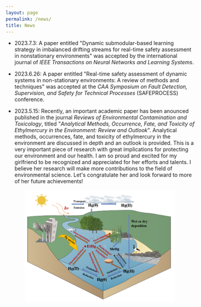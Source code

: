```yaml
---
layout: page
permalink: /news/
title: News
---
```



- 2023.7.3: A paper entitled "Dynamic submodular-based learning strategy in imbalanced drifting streams for real-time safety assessment in nonstationary environments" was accepted by the international journal of *IEEE Transactions on Neural Networks and Learning Systems*.


- 2023.6.26: A paper entitled "Real-time safety assessment of dynamic systems in non-stationary environments: A review of methods and techniques" was accepted at the *CAA Symposium on Fault Detection, Supervision, and Safety for Technical Processes* (SAFEPROCESS) conference.


- 2023.5.15: Recently, an important academic paper has been anounced published in the journal *Reviews of Environmental Contamination and Toxicology*, titled "*Analytical Methods, Occurrence, Fate, and Toxicity of Ethylmercury in the Environment: Review and Outlook*". Analytical methods, occurrences, fate, and toxicity of ethylmercury in the environment are discussed in depth and an outlook is provided. 
This is a very important piece of research with great implications for protecting our environment and our health. I am so proud and excited for my girlfriend to be recognized and appreciated for her efforts and talents. I believe her research will make more contributions to the field of environmental science. Let's congratulate her and look forward to more of her future achievements!
<div align="center">
    <img src="https://github.com/Samlzy/pics/raw/Samlzy-patch-1/News1.png" width="400" height="300">
</div> 
